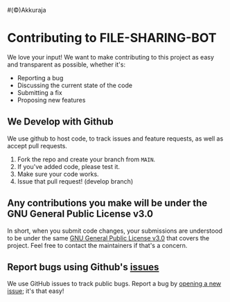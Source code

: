#(©)Akkuraja


# Contributing to FILE-SHARING-BOT
We love your input! We want to make contributing to this project as easy and transparent as possible, whether it's:

- Reporting a bug
- Discussing the current state of the code
- Submitting a fix
- Proposing new features

## We Develop with Github
We use github to host code, to track issues and feature requests, as well as accept pull requests.

1. Fork the repo and create your branch from `MAIN`.
2. If you've added code, please test it.
3. Make sure your code works.
4. Issue that pull request! (develop branch)

## Any contributions you make will be under the GNU General Public License v3.0
In short, when you submit code changes, your submissions are understood to be under the same [GNU General Public License v3.0](https://github.com/Akkuraja/File-Bot/blob/main/LICENSE) that covers the project. Feel free to contact the maintainers if that's a concern.

## Report bugs using Github's [issues](https://github.com/Akkuraja/File-Bot/issues)
We use GitHub issues to track public bugs. Report a bug by [opening a new issue](https://github.com/Akkuraja/File-Bot/issues); it's that easy!

